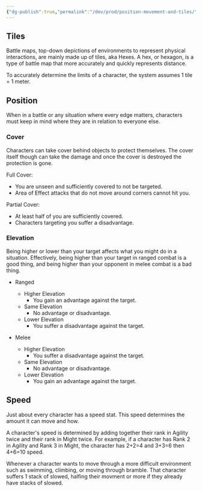 ```yaml
---
{"dg-publish":true,"permalink":"/dev/prod/position-movement-and-tiles/"}
---
```


## Tiles
Battle maps, top-down depictions of environments to represent physical interactions, are mainly made up of tiles, aka Hexes. A hex, or hexagon, is a type of battle map that more accurately and quickly represents distance.

To accurately determine the limits of a character, the system assumes 1 tile = 1 meter.
## Position
When in a battle or any situation where every edge matters, characters must keep in mind where they are in relation to everyone else.
### Cover
Characters can take cover behind objects to protect themselves. The cover itself though can take the damage and once the cover is destroyed the protection is gone.

Full Cover:
- You are unseen and sufficiently covered to not be targeted.
- Area of Effect attacks that do not move around corners cannot hit you.

Partial Cover:
- At least half of you are sufficiently covered.
- Characters targeting you suffer a disadvantage.

### Elevation
Being higher or lower than your target affects what you might do in a situation. Effectively, being higher than your target in ranged combat is a good thing, and being higher than your opponent in melee combat is a bad thing.

- Ranged
	- Higher Elevation
		- You gain an advantage against the target.
	- Same Elevation
		- No advantage or disadvantage.
	- Lower Elevation
		- You suffer a disadvantage against the target.

- Melee
	- Higher Elevation
		- You suffer a disadvantage against the target.
	- Same Elevation
		- No advantage or disadvantage.
	- Lower Elevation
		- You gain an advantage against the target.


## Speed
Just about every character has a speed stat. This speed determines the amount it can move and how.

A character's speed is determined by adding together their rank in Agility twice and their rank in Might twice. For example, if a character has Rank 2 in Agility and Rank 3 in Might, the character has 2+2=4 and 3+3=6 then 4+6=10 speed.

Whenever a character wants to move through a more difficult environment such as swimming, climbing, or moving through bramble. That character suffers 1 stack of slowed, halfing their movment or more if they already have stacks of slowed.
